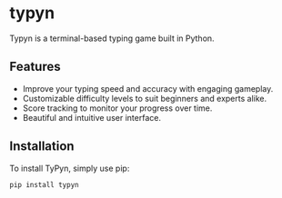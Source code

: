 # typyn

Typyn is a terminal-based typing game built in Python.

## Features

- Improve your typing speed and accuracy with engaging gameplay.
- Customizable difficulty levels to suit beginners and experts alike.
- Score tracking to monitor your progress over time.
- Beautiful and intuitive user interface.

## Installation

To install TyPyn, simply use pip:

```bash
pip install typyn